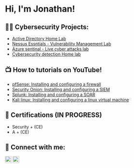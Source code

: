 <h1>Hi, I'm Jonathan! </hi>
<h2>👨‍💻 Cybersecurity Projects:</h2>

  - [Active Directory Home Lab](https://www.youtube.com/watch?v=zC5jgXp2oWU&t=943s)
  - [Nessus Essntials - Vulnerability Management Lab](https://www.youtube.com/@jonathanabreu502)
  - [Azure sentinal - Live cyber attacks lab](https://www.youtube.com/@jonathanabreu502)
  - [Cybersecurity detection Home lab](https://www.youtube.com/@jonathanabreu502)

<h2>📺 How to tutorials on YouTube! </h2>

  - [pfSense: Installing and configuring a firewall](https://www.youtube.com/@jonathanabreu502)
  - [Security Onion: Installing and configuring a SIEM](https://www.youtube.com/@jonathanabreu502)
  - [Splunk: Installing and configuring a SOAR](https://www.youtube.com/@jonathanabreu502)
  - [Kali linux: Installing and configuring a linux virtual machine](https://www.youtube.com/@jonathanabreu502)

<h2> 📄 Certifications (IN PROGRESS) </h2>

  - Security + (CE)
  - A + (CE)

<h2> 🤳 Connect with me:</h2>

[<img align="left" alt="Jonathan Abreu | YouTube" width="22px" src="https://cdn.jsdelivr.net/npm/simple-icons@v3/icons/youtube.svg" />][youtube]
[<img align="left" alt="jabreucyber | LinkedIn" width="22px" src="https://cdn.jsdelivr.net/npm/simple-icons@v3/icons/linkedin.svg" />][linkedin]

[youtube]:https://www.youtube.com/@jonathanabreu502
[linkedin]:https://www.linkedin.com/in/jabreucyber/
